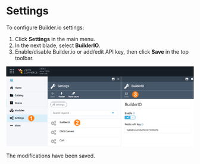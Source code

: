 # Settings

To configure Builder.io settings:

1. Click **Settings** in the main menu.
1. In the next blade, select **BuilderIO**.
1. Enable/disable Builder.io or add/edit API key, then click **Save** in the top toolbar.

![Settings](media/settings.png)

The modifications have been saved.

